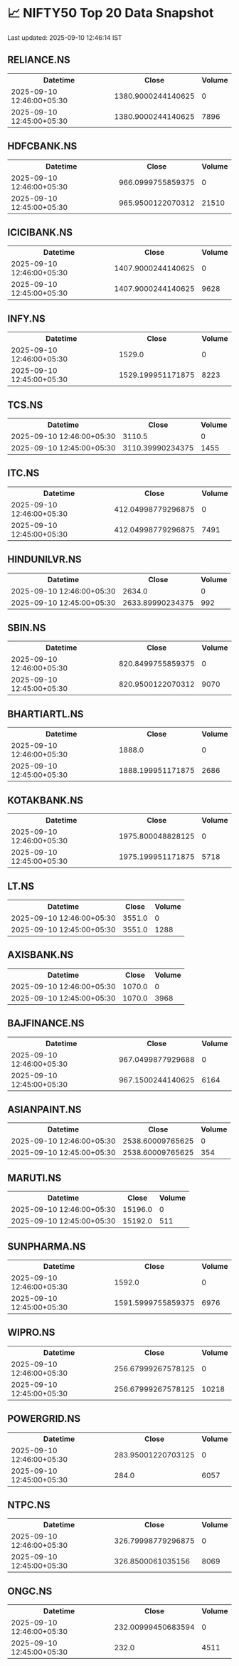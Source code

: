# 📈 NIFTY50 Top 20 Data Snapshot

Last updated: 2025-09-10 12:46:14 IST

## RELIANCE.NS

<table>
  <tr><th>Datetime</th><th>Close</th><th>Volume</th></tr>
  <tr><td>2025-09-10 12:46:00+05:30</td><td>1380.9000244140625</td><td>0</td></tr>
  <tr><td>2025-09-10 12:45:00+05:30</td><td>1380.9000244140625</td><td>7896</td></tr>
</table>

## HDFCBANK.NS

<table>
  <tr><th>Datetime</th><th>Close</th><th>Volume</th></tr>
  <tr><td>2025-09-10 12:46:00+05:30</td><td>966.0999755859375</td><td>0</td></tr>
  <tr><td>2025-09-10 12:45:00+05:30</td><td>965.9500122070312</td><td>21510</td></tr>
</table>

## ICICIBANK.NS

<table>
  <tr><th>Datetime</th><th>Close</th><th>Volume</th></tr>
  <tr><td>2025-09-10 12:46:00+05:30</td><td>1407.9000244140625</td><td>0</td></tr>
  <tr><td>2025-09-10 12:45:00+05:30</td><td>1407.9000244140625</td><td>9628</td></tr>
</table>

## INFY.NS

<table>
  <tr><th>Datetime</th><th>Close</th><th>Volume</th></tr>
  <tr><td>2025-09-10 12:46:00+05:30</td><td>1529.0</td><td>0</td></tr>
  <tr><td>2025-09-10 12:45:00+05:30</td><td>1529.199951171875</td><td>8223</td></tr>
</table>

## TCS.NS

<table>
  <tr><th>Datetime</th><th>Close</th><th>Volume</th></tr>
  <tr><td>2025-09-10 12:46:00+05:30</td><td>3110.5</td><td>0</td></tr>
  <tr><td>2025-09-10 12:45:00+05:30</td><td>3110.39990234375</td><td>1455</td></tr>
</table>

## ITC.NS

<table>
  <tr><th>Datetime</th><th>Close</th><th>Volume</th></tr>
  <tr><td>2025-09-10 12:46:00+05:30</td><td>412.04998779296875</td><td>0</td></tr>
  <tr><td>2025-09-10 12:45:00+05:30</td><td>412.04998779296875</td><td>7491</td></tr>
</table>

## HINDUNILVR.NS

<table>
  <tr><th>Datetime</th><th>Close</th><th>Volume</th></tr>
  <tr><td>2025-09-10 12:46:00+05:30</td><td>2634.0</td><td>0</td></tr>
  <tr><td>2025-09-10 12:45:00+05:30</td><td>2633.89990234375</td><td>992</td></tr>
</table>

## SBIN.NS

<table>
  <tr><th>Datetime</th><th>Close</th><th>Volume</th></tr>
  <tr><td>2025-09-10 12:46:00+05:30</td><td>820.8499755859375</td><td>0</td></tr>
  <tr><td>2025-09-10 12:45:00+05:30</td><td>820.9500122070312</td><td>9070</td></tr>
</table>

## BHARTIARTL.NS

<table>
  <tr><th>Datetime</th><th>Close</th><th>Volume</th></tr>
  <tr><td>2025-09-10 12:46:00+05:30</td><td>1888.0</td><td>0</td></tr>
  <tr><td>2025-09-10 12:45:00+05:30</td><td>1888.199951171875</td><td>2686</td></tr>
</table>

## KOTAKBANK.NS

<table>
  <tr><th>Datetime</th><th>Close</th><th>Volume</th></tr>
  <tr><td>2025-09-10 12:46:00+05:30</td><td>1975.800048828125</td><td>0</td></tr>
  <tr><td>2025-09-10 12:45:00+05:30</td><td>1975.199951171875</td><td>5718</td></tr>
</table>

## LT.NS

<table>
  <tr><th>Datetime</th><th>Close</th><th>Volume</th></tr>
  <tr><td>2025-09-10 12:46:00+05:30</td><td>3551.0</td><td>0</td></tr>
  <tr><td>2025-09-10 12:45:00+05:30</td><td>3551.0</td><td>1288</td></tr>
</table>

## AXISBANK.NS

<table>
  <tr><th>Datetime</th><th>Close</th><th>Volume</th></tr>
  <tr><td>2025-09-10 12:46:00+05:30</td><td>1070.0</td><td>0</td></tr>
  <tr><td>2025-09-10 12:45:00+05:30</td><td>1070.0</td><td>3968</td></tr>
</table>

## BAJFINANCE.NS

<table>
  <tr><th>Datetime</th><th>Close</th><th>Volume</th></tr>
  <tr><td>2025-09-10 12:46:00+05:30</td><td>967.0499877929688</td><td>0</td></tr>
  <tr><td>2025-09-10 12:45:00+05:30</td><td>967.1500244140625</td><td>6164</td></tr>
</table>

## ASIANPAINT.NS

<table>
  <tr><th>Datetime</th><th>Close</th><th>Volume</th></tr>
  <tr><td>2025-09-10 12:46:00+05:30</td><td>2538.60009765625</td><td>0</td></tr>
  <tr><td>2025-09-10 12:45:00+05:30</td><td>2538.60009765625</td><td>354</td></tr>
</table>

## MARUTI.NS

<table>
  <tr><th>Datetime</th><th>Close</th><th>Volume</th></tr>
  <tr><td>2025-09-10 12:46:00+05:30</td><td>15196.0</td><td>0</td></tr>
  <tr><td>2025-09-10 12:45:00+05:30</td><td>15192.0</td><td>511</td></tr>
</table>

## SUNPHARMA.NS

<table>
  <tr><th>Datetime</th><th>Close</th><th>Volume</th></tr>
  <tr><td>2025-09-10 12:46:00+05:30</td><td>1592.0</td><td>0</td></tr>
  <tr><td>2025-09-10 12:45:00+05:30</td><td>1591.5999755859375</td><td>6976</td></tr>
</table>

## WIPRO.NS

<table>
  <tr><th>Datetime</th><th>Close</th><th>Volume</th></tr>
  <tr><td>2025-09-10 12:46:00+05:30</td><td>256.67999267578125</td><td>0</td></tr>
  <tr><td>2025-09-10 12:45:00+05:30</td><td>256.67999267578125</td><td>10218</td></tr>
</table>

## POWERGRID.NS

<table>
  <tr><th>Datetime</th><th>Close</th><th>Volume</th></tr>
  <tr><td>2025-09-10 12:46:00+05:30</td><td>283.95001220703125</td><td>0</td></tr>
  <tr><td>2025-09-10 12:45:00+05:30</td><td>284.0</td><td>6057</td></tr>
</table>

## NTPC.NS

<table>
  <tr><th>Datetime</th><th>Close</th><th>Volume</th></tr>
  <tr><td>2025-09-10 12:46:00+05:30</td><td>326.79998779296875</td><td>0</td></tr>
  <tr><td>2025-09-10 12:45:00+05:30</td><td>326.8500061035156</td><td>8069</td></tr>
</table>

## ONGC.NS

<table>
  <tr><th>Datetime</th><th>Close</th><th>Volume</th></tr>
  <tr><td>2025-09-10 12:46:00+05:30</td><td>232.00999450683594</td><td>0</td></tr>
  <tr><td>2025-09-10 12:45:00+05:30</td><td>232.0</td><td>4511</td></tr>
</table>

